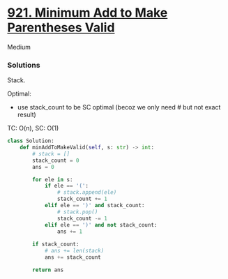 # [921. Minimum Add to Make Parentheses Valid](https://leetcode.com/problems/minimum-add-to-make-parentheses-valid/description/?envType=company&envId=facebook&favoriteSlug=facebook-three-months)

Medium

### Solutions

Stack.

Optimal: 
- use stack_count to be SC optimal (becoz we only need # but not exact result)

TC: O(n), SC: O(1)

```python
class Solution:
    def minAddToMakeValid(self, s: str) -> int:
        # stack = []
        stack_count = 0
        ans = 0

        for ele in s:
            if ele == '(':
                # stack.append(ele)
                stack_count += 1
            elif ele == ')' and stack_count:
                # stack.pop()
                stack_count -= 1
            elif ele == ')' and not stack_count:
                ans += 1
        
        if stack_count:
            # ans += len(stack)
            ans += stack_count

        return ans
```
